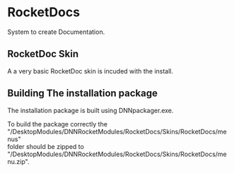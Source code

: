 # RocketDocs

System to create Documentation.

## RocketDoc Skin
A a very basic RocketDoc skin is incuded with the install.  

## Building The installation package
The installation package is built using DNNpackager.exe.  

To build the package correctly the  
"/DesktopModules/DNNRocketModules/RocketDocs/Skins/RocketDocs/menus"  
folder should be zipped to  
"/DesktopModules/DNNRocketModules/RocketDocs/Skins/RocketDocs/menu.zip".  
 